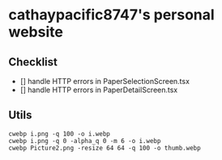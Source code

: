 # cathaypacific8747's personal website

## Checklist
- [] handle HTTP errors in PaperSelectionScreen.tsx
- [] handle HTTP errors in PaperDetailScreen.tsx

## Utils
```
cwebp i.png -q 100 -o i.webp
cwebp i.png -q 0 -alpha_q 0 -m 6 -o i.webp
cwebp Picture2.png -resize 64 64 -q 100 -o thumb.webp
```